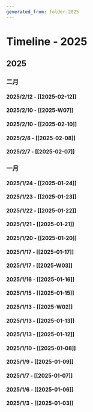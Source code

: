 ```yaml
---
generated_from: folder:2025
---
```


# Timeline - 2025


## 2025


### 二月

#### 2025/2/12 - [[2025-02-12]]

#### 2025/2/10 - [[2025-W07]]

#### 2025/2/10 - [[2025-02-10]]

#### 2025/2/8 - [[2025-02-08]]

#### 2025/2/7 - [[2025-02-07]]


### 一月

#### 2025/1/24 - [[2025-01-24]]

#### 2025/1/23 - [[2025-01-23]]

#### 2025/1/22 - [[2025-01-22]]

#### 2025/1/21 - [[2025-01-21]]

#### 2025/1/20 - [[2025-01-20]]

#### 2025/1/17 - [[2025-01-17]]

#### 2025/1/17 - [[2025-W03]]

#### 2025/1/16 - [[2025-01-16]]

#### 2025/1/15 - [[2025-01-15]]

#### 2025/1/13 - [[2025-W02]]

#### 2025/1/13 - [[2025-01-13]]

#### 2025/1/13 - [[2025-01-12]]

#### 2025/1/10 - [[2025-01-08]]

#### 2025/1/9 - [[2025-01-09]]

#### 2025/1/7 - [[2025-01-07]]

#### 2025/1/6 - [[2025-01-06]]

#### 2025/1/3 - [[2025-01-03]]

